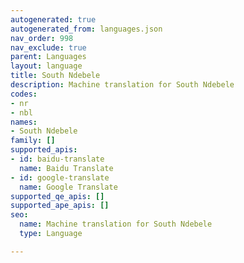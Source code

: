 ```yaml
---
autogenerated: true
autogenerated_from: languages.json
nav_order: 998
nav_exclude: true
parent: Languages
layout: language
title: South Ndebele
description: Machine translation for South Ndebele
codes:
- nr
- nbl
names:
- South Ndebele
family: []
supported_apis:
- id: baidu-translate
  name: Baidu Translate
- id: google-translate
  name: Google Translate
supported_qe_apis: []
supported_ape_apis: []
seo:
  name: Machine translation for South Ndebele
  type: Language

---
```


